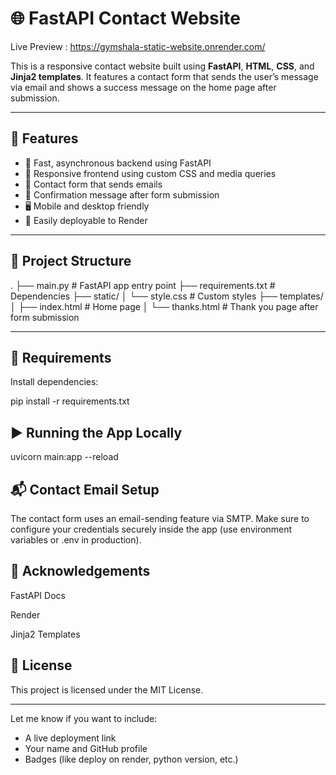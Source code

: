 # 🌐 FastAPI Contact Website
Live Preview : https://gymshala-static-website.onrender.com/

This is a responsive contact website built using **FastAPI**, **HTML**, **CSS**, and **Jinja2 templates**. It features a contact form that sends the user’s message via email and shows a success message on the home page after submission.

---

## 🚀 Features

- 🧠 Fast, asynchronous backend using FastAPI  
- 🎨 Responsive frontend using custom CSS and media queries  
- 📩 Contact form that sends emails  
- 🔔 Confirmation message after form submission  
- 🖥️ Mobile and desktop friendly  
- 📂 Easily deployable to Render  

---

## 📁 Project Structure
.
├── main.py # FastAPI app entry point
├── requirements.txt # Dependencies
├── static/
│ └── style.css # Custom styles
├── templates/
│ ├── index.html # Home page
│ └── thanks.html # Thank you page after form submission


---

## 🧰 Requirements

Install dependencies:

pip install -r requirements.txt

## ▶️ Running the App Locally
uvicorn main:app --reload

## 📬 Contact Email Setup
The contact form uses an email-sending feature via SMTP. Make sure to configure your credentials securely inside the app (use environment variables or .env in production).

## 🙏 Acknowledgements
FastAPI Docs

Render

Jinja2 Templates

## 📜 License
This project is licensed under the MIT License.

---

Let me know if you want to include:
- A live deployment link  
- Your name and GitHub profile  
- Badges (like deploy on render, python version, etc.)





